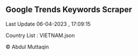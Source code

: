 

## Google Trends Keywords Scraper 
 
Last Update 06-04-2023 , 17:09:15

Country List :
VIETNAM.json



© Abdul Muttaqin 
